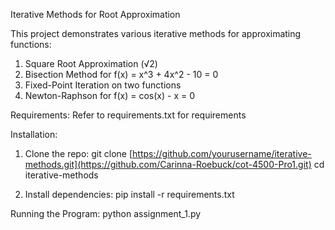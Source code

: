 Iterative Methods for Root Approximation

This project demonstrates various iterative methods for approximating functions:
1. Square Root Approximation (√2)
2. Bisection Method for f(x) = x^3 + 4x^2 - 10 = 0
3. Fixed-Point Iteration on two functions
4. Newton-Raphson for f(x) = cos(x) - x = 0

Requirements:
Refer to requirements.txt for requirements

Installation:
1. Clone the repo:
   git clone [https://github.com/yourusername/iterative-methods.git](https://github.com/Carinna-Roebuck/cot-4500-Pro1.git)
   cd iterative-methods

2. Install dependencies:
   pip install -r requirements.txt

Running the Program:
python assignment_1.py

